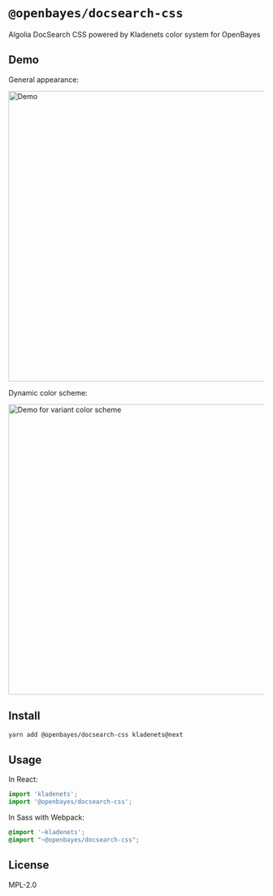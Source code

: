# `@openbayes/docsearch-css`

Algolia DocSearch CSS powered by Kladenets color system for OpenBayes

## Demo

General appearance:

<img width="572" alt="Demo" src="https://user-images.githubusercontent.com/96356/158653418-71980a86-b333-4f39-963c-0058ff87d600.png">

Dynamic color scheme:

<img width="572" alt="Demo for variant color scheme" src="https://user-images.githubusercontent.com/96356/158653442-341b70ff-df90-43dc-9cc1-38f4bd2083e6.png">

## Install

```bash
yarn add @openbayes/docsearch-css kladenets@next
```

## Usage

In React:

```jsx
import 'kladenets';
import '@openbayes/docsearch-css';
```

In Sass with Webpack:

```scss
@import '~kladenets';
@import "~@openbayes/docsearch-css";
```

## License

MPL-2.0
